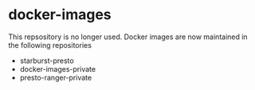 # docker-images

This repsository is no longer used. Docker images are now maintained in the following repositories

* starburst-presto
* docker-images-private
* presto-ranger-private
